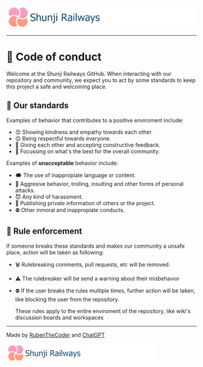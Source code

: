 <img src="https://github.com/RubenTheCoder/Shunji-Railways-GitHub/blob/github/.github/images/Banner%202-small.png">

---

# 🙂 Code of conduct

Welcome at the Shunji Railways GitHub. When interacting with our repository and community,
we expect you to act by some standards to keep this project a safe and welcoming place.



## 📏 Our standards

Examples of behavior that contributes to a positive enviroment include:

- 😊 Showing kindness and empathy towards each other.
- 😌 Being respectful towards everyone.
- 💬 Giving each other and accepting constructive feedback.
- 👥 Focussing on what's the best for the overall community.

Examples of **unacceptable** behavior include:

- 🗯 The use of inappropiate language or content.
- 🤬 Aggresive behavior, trolling, insulting and other forms of personal attacks.
- 😈 Any kind of harassment.
- 📨 Publishing private information of others or the project.
- ⛔️ Other inmoral and inappropiate conducts.

## 🚨 Rule enforcement

If someone breaks these standards and makes our community a unsafe place, action will be taken as following:

- 🗑 Rulebreaking comments, pull requests, etc will be removed.
- ⚠️ The rulebreaker will be send a warning about their misbehavior
- ⛔️ If the user breaks the rules multiple times, further action will be taken, like blocking the user from the repository.

  These rules apply to the entire enviroment of the repository, like wiki's discussion boards and workspaces

---

Made by [RubenTheCoder](https://github.com/RubenTheCoder) and [ChatGPT](https://chat.openai.com/)

<img height="50px" src="https://github.com/RubenTheCoder/Shunji-Railways-GitHub/blob/github/.github/images/Banner%202-small.png">
